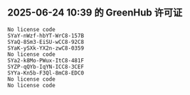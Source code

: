 ## 2025-06-24 10:39 的 GreenHub 许可证
```
No license code
SYaY-nWzf-hbYT-WrC8-157B
SYaQ-8Sm3-EiSU-wCC8-92C8
SYaK-ySXk-YX2n-zwC8-0359
No license code
SYa2-k8Mo-PWux-ItC8-481F
SYZP-qQYb-IqYN-ICC8-3CEF
SYYa-Kn5b-F3Ql-8mC8-EDC0
No license code
No license code
```
